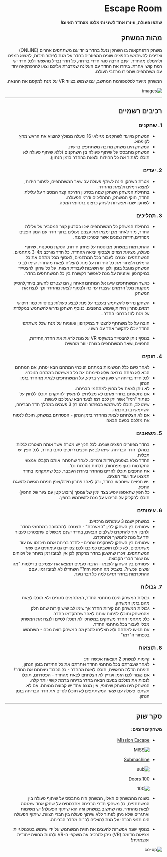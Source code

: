 <div dir='rtl' lang='he'>

# Escape Room

**שתפו פעולה, עיזרו אחד לשני והימלטו מהחדר האיום!**

## מהות המשחק
משחק הרפתקאות בו השחקן ננעל בחדר ביחד עם משתתפים אחרים (ONLINE) וצריכים להשתמש בחפצים שונים המפוזרים בחדר על מנת לפתור חידות, למצוא רמזים ולהימלט מהחדר. ישנם הרבה סוגי חדרי בריחה, כל חדר נבדל מהשאר ולכל חדר יש רמת קושי אחרת. ביחרו את החדר עם העלילה שמדברת אליכם וצאו להרפתקאה יחד עם משתתפים שתכירו מרחבי העולם. 
  
המשחק מיועד לפלטפורמת המחשב, עם שימוש בציוד VR על מנת למקסם את ההנאה.


![images](https://user-images.githubusercontent.com/20986238/138591686-bcec802f-ff43-4624-9580-8a0750de6798.png)

---


## רכיבים רשמיים

### 1. שחקנים

* המשחק מיועד לשחקנים מגילאי 16 ומעלה ממולץ להוציא את הראש מחץ לקופסא.
* המשחק הינו משחק מרובה משתתפים ברשת. 
* המשחק מתבסס על שיתוף פעולה בין השחקנים (ללא שיתוף פעולה לא תוכלו לפתור את כל החידות ולצאת מהחדר בזמן הנתון).
  
### 2. יעדים

* מטרת השחקן הינה לשתף פעולה עם שאר המשתתפים, לפתור חידות, למצוא רמזים ולצאת מהחדר.
* בתחילת המשחק השחקן יצפה בסרטון הדרכה קצר המסביר על עלילת החדר, חוקי המשחק, התהליכים ודרכי הפעולה. 
* לשחקן ישנה אפשרות לשחק כרצונו בתחומי המפה. 

### 3. תהליכים

* בתחילת המשחק כל המשתתפים יצפו בסרטון קצר המסביר על עלילת החדר, מיד לאחר מכן ימצאו את עצמם נעולים בתוך חדר עם המון חפצים מפוזרים,חידות וצפנים אשר יצטרכו לפענח.
* ההתקדמות במשחק מבוססת על פתרון חידות, הסקת מסקנות, שיתוף פעולה, מציאת רמזים ולבסוף יציאה מהחדר. כל חדר מורכב מ3-4 מתחמים. המשתתפים יצטרכו לעבור בכל המתחמים, לאסוף מכל מתחם את כל הרמזים ולפתור את כל החידות על מנת להצליח לצאת מהחדר. שימו לב כי המשחק מוגבל בזמן ולכן יש חשיבות לעבודת הצוות.
   על כל שחקן להצטייד במיקרופון ואוזניות על מנת לאפשר תקשורת בין כל המשתתפים בחדר.
* כאשר המשתתפים יגיעו אל המתחם האחרון, הם יצטרכו לחשוב ביחד,להסיק מסקנות מכל הרמזים שצברו עד כה ולבסוף לצאת מהחדר וכך לנצח את המשחק
  

* השחקן נדרש להשתמש בעכבר על מנת לבצע פעולות בסיסיות כמו: חיפוש רמזים,פתרון חידות,שימוש בחפצים.
בנוסף השחקן נדרש להשתמש במקלדת על מנת לזוז ברחבי החדר .
* חובה על כל משתתף להצטייד במיקרופון ואוזניות על מנת שכל משתתפי החדר יוכלו לתקשר אחד עם השני.
* בנוסף ניתן להצטייד במשקפי VR על מנת לראות את החדר,החידות, החפצים,ושאר המשתתפים בצורה יותר מוחשית
   

### 4. חוקים

* לאחר סיום כלל המשימות במתחם הנוכחי המתחם הבא יפתח, אם המתחם הבא לא נפתח כנראה שלא סיימתם את כל המשימות במתחם הנוכחי.
* לכל חדר בריחה יש שעון שרץ ברקע, על המשתתפים לצאת מהחדר בזמן הנתון
* לא ניתן לצאת אל מחוץ למתחמי הבריחה.
* אם נתקעתם בחדר ואתם לא מצליחים להמשיך להתקדם תוכלו ללחוץ על כפתור "רמז" אשר יתן לכם רמז לצעד הבא שעליכם לעשות.
* שימו לב, תוכלו להשתמש בכפתור הרמז רק 3 פעמים במהלך חדר הבריחה, השתמשו בו בחכמה.
* אם לא הצלחתם לצאת מהחדר בזמן הנתון - הפסדתם במשחק. תוכלו לנסות את מזלכם בפעם הבאה



### 5. משאבים

* בחדר מפוזרים חפצים שונים. לכל חפץ יש מטרה אשר אותה תצטרכו לגלות במהלך חדר הבריחה. שימו לב אין חפצים זרוקים סתם בחדר, לכל חפץ יש תכלית.
* החדר מלא בצפנים,חידות ורמזים. לאחר שתפתרו אותם תקבלו אמצעי התקדמות כגון: מפתחות, דלתות נסתרות וכו'.
* את החפצים תוכלו להרים מהחדר בעזרת העכבר. ככל שתתקדמו בחדר תמצאו עוד ועוד חפצים.
* .יש חפצים שיוחבאו בחדר, ורק לאחר פתרון חידה/צופן תפתח הגישה להשגת החפץ.
* כל חפץ שתאספו יופיע בצד ימין של המסך (ריבוע קטן עם ציור של החפץ) תוכלו להקליק על הריבוע על מנת להשתמש בחפץ.


### 6. עימותים


* במשחק ישנם 3 עימותים מרכזיים:
* עימותים בין השחקן לבין "המערכת" - תצטרכו להתסובב במתחמי החדר ולהבין איך להתקדם לשלבים הבאים, בחדר ישנם מכשולים שתצטרכו לעבור יחד על מנת להמשיך ולהתקדם.
* עימותים בין השחקן לשחקנים אחרים - לחדר בריחה אתם תיכנסו עם עוד משתתפים, לא כולם חושבים כמוכם ולכם צפויים גם עימותים עם שאר המשתתפים. זיכרו שהשעון בחדר מתקתק לכן אין לבזבז זמן מיותר על ויכוחים עם שאר חברי הקבוצה.
* עימותים בין השחקן לעצמו - הרבה פעמים תמצאו את עצמיכם בדילמות "מה עושים עכשיו?, בשביל מה החפץ הזה?" השתדלו לא לבזבז זמן. עםם ההתקדמות בחדר תדעו למה כל דבר נועד.

### 7. גבולות

* גבולות המשחק הינם מתחמי החדר, המתחמים סגורים ולא תוכלו לצאת מהם בזמן המשחק.
* גבולות המשחק הם קירות החדר אך שימו לב שיש קירות שהם חלק מהמשחק ותוכלו לפתוח אותם לאחר שתתקדמו בחדר.
* כלל מתחמי החדר משחקים במשחק, לא תוכלו לסיים ולנצח את המשחק מבלי לעבור בכל מתחמי החדר.
* אם תגיעו למתחם ולא תצליחו להבין מה המשחק רוצה מכם - השתמשו בכפתור ה"רמז"
### 8. תוצאות

* קיימות למשחק 2 תוצאות אפשרויות:
* לאחר שעברתם בכל מתחמי החדר ופתרתם את כל החידות בזמן הנתון, תיפתח הדלת הראשית, תוכלו לצאת מהחדר - כל הכבוד ניצחתם את החדר!
* אם נגמר לכם הזמן ועדיין לא הצלחתם לצאת מהחדר - הפסדתם, תוכלו לנסות את מזלכם בפעם הבאה בחדר בריחה ברמת קושי יותר קלה.
* המשחק הינו משחק שיתופי, אין מנצח אחד יש קבוצה מנצחת. אם לא תשתפו פעולה עם שאר המשתתפים לא תוכלו לסיים את חדר הבריחה בזמן הנתון.
---

## סקר שוק

#### משחקים דומים:

* [Mission Escape](http://games.yo-yoo.co.il/games_play.php?game=4270)

  ![MISS](https://user-images.githubusercontent.com/20986238/138584543-8125fb2a-b0a8-49ce-9eb4-b8913013d2e4.png)

* [Submachine](https://store.steampowered.com/app/1564790/Submachine_Legacy/)

  ![sub](https://user-images.githubusercontent.com/20986238/138584542-39aa8f35-658f-4e39-9bc7-d4632d925ebf.png)

* [100 Doors](https://www.crazygames.com/game/100-doors) 

  ![100](https://user-images.githubusercontent.com/20986238/138584544-08ae9ce6-8c0d-4914-a0e0-e9ab5a5515ea.png)



* בשונה מהמשחקים האלו, המשחק הזה מתבסס על שיתוף פעולה בין המשתתפים, כל משחקי חדרי הבריחה מתבססים על שחקן אחד שמנסה לצאת מהחדר. מה שחשוב במשחק הזה הוא שיתוף הפעולה! יש משימות ואתגרים שלא ניתן לפתור ללא שיתוף פעולה בין חברי הצוות. שיתוף הפעולה הינו תנאי הכרחי על מנת להצליח לברוח מחדר הבריחה.
* בנוסף ישנה אפשרות להעצים את חווית המשתמש על ידי שימוש בטכנולוגיית מציאות מדומה (VR) ניתן להרכיב את משקפי ה-VR ולהנות מחוויה ייחודית ועוצמתית!

![co-op](https://user-images.githubusercontent.com/20986238/138591566-bbdc085a-72ca-43e8-85d3-ca75ef69ca3b.png)



</div>
